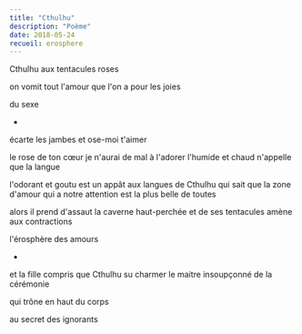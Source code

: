 ```yaml
---
title: "Cthulhu"
description: "Poème"
date: 2018-05-24
recueil: erosphere
---
```


Cthulhu
aux tentacules roses

on vomit tout l'amour que l'on a
pour les joies

du sexe

*

écarte les jambes et ose-moi t'aimer

le rose de ton cœur je n'aurai de mal à l'adorer
l'humide et chaud n'appelle que la langue

l'odorant et goutu est un appât aux langues de Cthulhu
qui sait que la zone d'amour qui a notre attention
est la plus belle de toutes

alors il prend d'assaut la caverne haut-perchée
et de ses tentacules amène aux contractions

l'érosphère des amours

*

et la fille compris que Cthulhu su charmer
le maitre insoupçonné de la cérémonie

qui trône en haut du corps

au secret des ignorants
